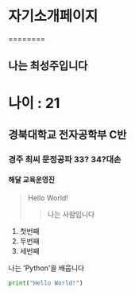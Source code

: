 # 자기소개페이지

========

나는 최성주입니다
--------

# 나이 : 21
## 경북대학교 전자공학부 C반
### 경주 최씨 문정공파 33? 34?대손
#### 해달 교육운영진

> Hello World!
>   > 나는 사람입니다

1. 첫번째
2. 두번째
3. 세번째

나는 'Python'을 배웁니다

```python
print("Hello World!")
```

